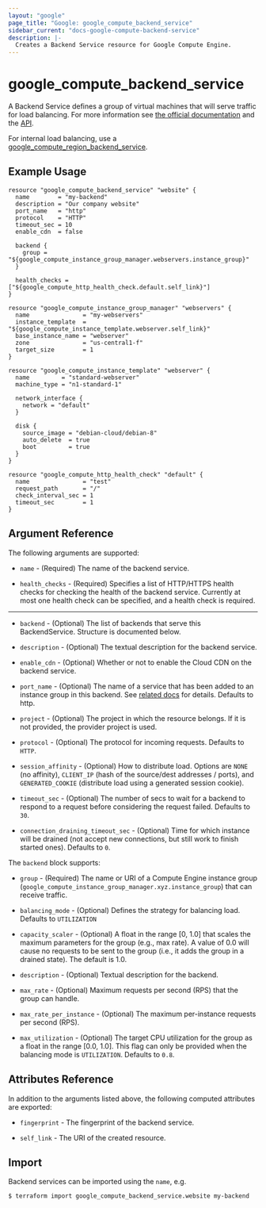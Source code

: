 ```yaml
---
layout: "google"
page_title: "Google: google_compute_backend_service"
sidebar_current: "docs-google-compute-backend-service"
description: |-
  Creates a Backend Service resource for Google Compute Engine.
---
```


# google\_compute\_backend\_service

A Backend Service defines a group of virtual machines that will serve traffic for load balancing. For more information
see [the official documentation](https://cloud.google.com/compute/docs/load-balancing/http/backend-service)
and the [API](https://cloud.google.com/compute/docs/reference/latest/backendServices).

For internal load balancing, use a [google_compute_region_backend_service](/docs/providers/google/r/compute_region_backend_service.html).

## Example Usage

```hcl
resource "google_compute_backend_service" "website" {
  name        = "my-backend"
  description = "Our company website"
  port_name   = "http"
  protocol    = "HTTP"
  timeout_sec = 10
  enable_cdn  = false

  backend {
    group = "${google_compute_instance_group_manager.webservers.instance_group}"
  }

  health_checks = ["${google_compute_http_health_check.default.self_link}"]
}

resource "google_compute_instance_group_manager" "webservers" {
  name               = "my-webservers"
  instance_template  = "${google_compute_instance_template.webserver.self_link}"
  base_instance_name = "webserver"
  zone               = "us-central1-f"
  target_size        = 1
}

resource "google_compute_instance_template" "webserver" {
  name         = "standard-webserver"
  machine_type = "n1-standard-1"

  network_interface {
    network = "default"
  }

  disk {
    source_image = "debian-cloud/debian-8"
    auto_delete  = true
    boot         = true
  }
}

resource "google_compute_http_health_check" "default" {
  name               = "test"
  request_path       = "/"
  check_interval_sec = 1
  timeout_sec        = 1
}
```

## Argument Reference

The following arguments are supported:

* `name` - (Required) The name of the backend service.

* `health_checks` - (Required) Specifies a list of HTTP/HTTPS health checks
    for checking the health of the backend service. Currently at most one health
    check can be specified, and a health check is required.

- - -

* `backend` - (Optional) The list of backends that serve this BackendService. Structure is documented below.

* `description` - (Optional) The textual description for the backend service.

* `enable_cdn` - (Optional) Whether or not to enable the Cloud CDN on the backend service.

* `port_name` - (Optional) The name of a service that has been added to an
    instance group in this backend. See [related docs](https://cloud.google.com/compute/docs/instance-groups/#specifying_service_endpoints) for details. Defaults to http.

* `project` - (Optional) The project in which the resource belongs. If it
    is not provided, the provider project is used.

* `protocol` - (Optional) The protocol for incoming requests. Defaults to
    `HTTP`.

* `session_affinity` - (Optional) How to distribute load. Options are `NONE` (no
    affinity), `CLIENT_IP` (hash of the source/dest addresses / ports), and
    `GENERATED_COOKIE` (distribute load using a generated session cookie).

* `timeout_sec` - (Optional) The number of secs to wait for a backend to respond
    to a request before considering the request failed. Defaults to `30`.

* `connection_draining_timeout_sec` - (Optional) Time for which instance will be drained (not accept new connections,
but still work to finish started ones). Defaults to `0`.

The `backend` block supports:

* `group` - (Required) The name or URI of a Compute Engine instance group
    (`google_compute_instance_group_manager.xyz.instance_group`) that can
    receive traffic.

* `balancing_mode` - (Optional) Defines the strategy for balancing load.
    Defaults to `UTILIZATION`

* `capacity_scaler` - (Optional) A float in the range [0, 1.0] that scales the
    maximum parameters for the group (e.g., max rate). A value of 0.0 will cause
    no requests to be sent to the group (i.e., it adds the group in a drained
    state). The default is 1.0.

* `description` - (Optional) Textual description for the backend.

* `max_rate` - (Optional) Maximum requests per second (RPS) that the group can
    handle.

* `max_rate_per_instance` - (Optional) The maximum per-instance requests per
    second (RPS).

* `max_utilization` - (Optional) The target CPU utilization for the group as a
    float in the range [0.0, 1.0]. This flag can only be provided when the
    balancing mode is `UTILIZATION`. Defaults to `0.8`.

## Attributes Reference

In addition to the arguments listed above, the following computed attributes are
exported:

* `fingerprint` - The fingerprint of the backend service.

* `self_link` - The URI of the created resource.

## Import

Backend services can be imported using the `name`, e.g.

```
$ terraform import google_compute_backend_service.website my-backend
```
